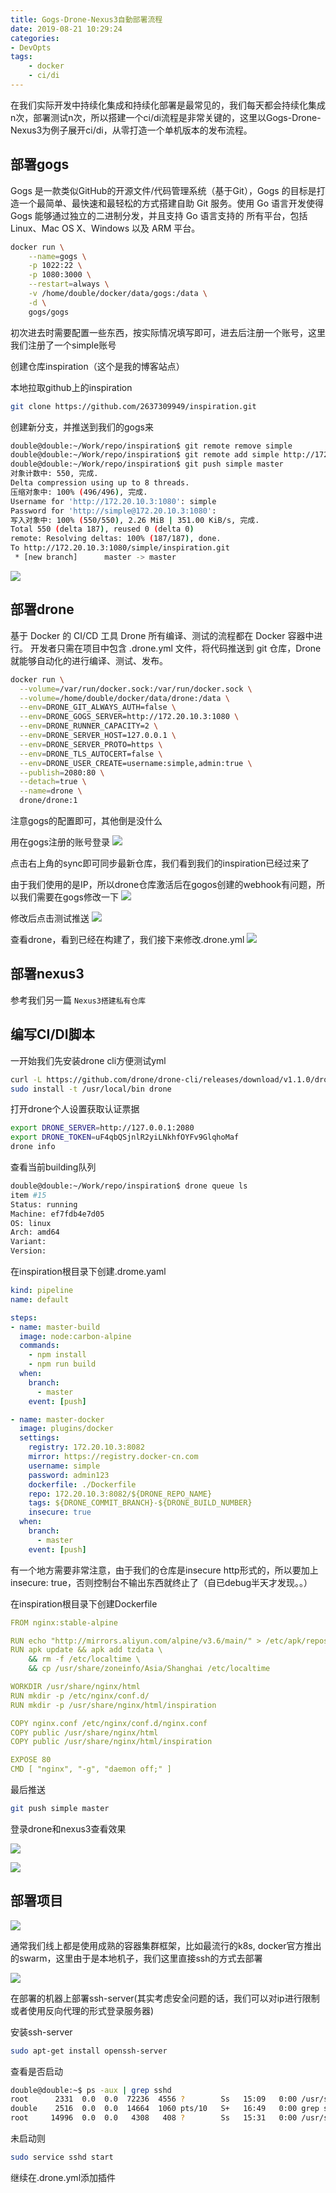 ```yaml
---
title: Gogs-Drone-Nexus3自動部署流程
date: 2019-08-21 10:29:24
categories: 
- DevOpts
tags:
	- docker
	- ci/di
---
```

在我们实际开发中持续化集成和持续化部署是最常见的，我们每天都会持续化集成n次，部署测试n次，所以搭建一个ci/di流程是非常关键的，这里以Gogs-Drone-Nexus3为例子展开ci/di，从零打造一个单机版本的发布流程。
<!-- more -->

## 部署gogs
Gogs 是一款类似GitHub的开源文件/代码管理系统（基于Git），Gogs 的目标是打造一个最简单、最快速和最轻松的方式搭建自助 Git 服务。使用 Go 语言开发使得 Gogs 能够通过独立的二进制分发，并且支持 Go 语言支持的 所有平台，包括 Linux、Mac OS X、Windows 以及 ARM 平台。

```sh
docker run \
    --name=gogs \
    -p 1022:22 \
    -p 1080:3000 \
    --restart=always \
    -v /home/double/docker/data/gogs:/data \
    -d \
    gogs/gogs
```

初次进去时需要配置一些东西，按实际情况填写即可，进去后注册一个账号，这里我们注册了一个simple账号

创建仓库inspiration（这个是我的博客站点）

本地拉取github上的inspiration
```sh
git clone https://github.com/2637309949/inspiration.git
```

创建新分支，并推送到我们的gogs来
```sh
double@double:~/Work/repo/inspiration$ git remote remove simple
double@double:~/Work/repo/inspiration$ git remote add simple http://172.20.10.3:1080/simple/inspiration.git
double@double:~/Work/repo/inspiration$ git push simple master
对象计数中: 550, 完成.
Delta compression using up to 8 threads.
压缩对象中: 100% (496/496), 完成.
Username for 'http://172.20.10.3:1080': simple
Password for 'http://simple@172.20.10.3:1080': 
写入对象中: 100% (550/550), 2.26 MiB | 351.00 KiB/s, 完成.
Total 550 (delta 187), reused 0 (delta 0)
remote: Resolving deltas: 100% (187/187), done.
To http://172.20.10.3:1080/simple/inspiration.git
 * [new branch]      master -> master
```
![](/images/gogs-drone-nexus3/gogs.png)


## 部署drone
基于 Docker 的 CI/CD 工具 Drone 所有编译、测试的流程都在 Docker 容器中进行。
开发者只需在项目中包含 .drone.yml 文件，将代码推送到 git 仓库，Drone 就能够自动化的进行编译、测试、发布。

```sh
docker run \
  --volume=/var/run/docker.sock:/var/run/docker.sock \
  --volume=/home/double/docker/data/drone:/data \
  --env=DRONE_GIT_ALWAYS_AUTH=false \
  --env=DRONE_GOGS_SERVER=http://172.20.10.3:1080 \
  --env=DRONE_RUNNER_CAPACITY=2 \
  --env=DRONE_SERVER_HOST=127.0.0.1 \
  --env=DRONE_SERVER_PROTO=https \
  --env=DRONE_TLS_AUTOCERT=false \
  --env=DRONE_USER_CREATE=username:simple,admin:true \
  --publish=2080:80 \
  --detach=true \
  --name=drone \
  drone/drone:1
```
注意gogs的配置即可，其他倒是没什么

用在gogs注册的账号登录
![](/images/gogs-drone-nexus3/drone.png)

点击右上角的sync即可同步最新仓库，我们看到我们的inspiration已经过来了

由于我们使用的是IP，所以drone仓库激活后在gogos创建的webhook有问题，所以我们需要在gogs修改一下
![](/images/gogs-drone-nexus3/hook.png)

修改后点击测试推送
![](/images/gogs-drone-nexus3/test-hook.png)

查看drone，看到已经在构建了，我们接下来修改.drone.yml
![](/images/gogs-drone-nexus3/test-drone.png)

## 部署nexus3
参考我们另一篇 `Nexus3搭建私有仓库`

## 编写CI/DI脚本

一开始我们先安装drone cli方便测试yml
```sh
curl -L https://github.com/drone/drone-cli/releases/download/v1.1.0/drone_linux_amd64.tar.gz | tar zx
sudo install -t /usr/local/bin drone
```

打开drone个人设置获取认证票据

```sh
export DRONE_SERVER=http://127.0.0.1:2080
export DRONE_TOKEN=uF4qbQSjnlR2yiLNkhfOYFv9GlqhoMaf
drone info
```

查看当前building队列
```sh
double@double:~/Work/repo/inspiration$ drone queue ls
item #15 
Status: running
Machine: ef7fdb4e7d05
OS: linux
Arch: amd64
Variant: 
Version: 
```


在inspiration根目录下创建.drome.yaml


```yml
kind: pipeline
name: default

steps:
- name: master-build  
  image: node:carbon-alpine
  commands:
    - npm install
    - npm run build
  when:
    branch:
      - master
    event: [push]

- name: master-docker  
  image: plugins/docker
  settings:
    registry: 172.20.10.3:8082
    mirror: https://registry.docker-cn.com
    username: simple
    password: admin123
    dockerfile: ./Dockerfile
    repo: 172.20.10.3:8082/${DRONE_REPO_NAME}
    tags: ${DRONE_COMMIT_BRANCH}-${DRONE_BUILD_NUMBER}
    insecure: true
  when:
    branch:
      - master
    event: [push]
```

有一个地方需要非常注意，由于我们的仓库是insecure http形式的，所以要加上insecure: true，否则控制台不输出东西就终止了（自已debug半天才发现。。）

在inspiration根目录下创建Dockerfile

```yml
FROM nginx:stable-alpine

RUN echo "http://mirrors.aliyun.com/alpine/v3.6/main/" > /etc/apk/repositories
RUN apk update && apk add tzdata \
    && rm -f /etc/localtime \
    && cp /usr/share/zoneinfo/Asia/Shanghai /etc/localtime

WORKDIR /usr/share/nginx/html
RUN mkdir -p /etc/nginx/conf.d/
RUN mkdir -p /usr/share/nginx/html/inspiration

COPY nginx.conf /etc/nginx/conf.d/nginx.conf
COPY public /usr/share/nginx/html
COPY public /usr/share/nginx/html/inspiration

EXPOSE 80
CMD [ "nginx", "-g", "daemon off;" ]

```

最后推送
```sh
git push simple master
```

登录drone和nexus3查看效果

![](/images/gogs-drone-nexus3/drone-ok.png)

![](/images/gogs-drone-nexus3/nexus3-ok.png)

## 部署项目
![](/images/gogs-drone-nexus3/k8s-cd.jpg)

通常我们线上都是使用成熟的容器集群框架，比如最流行的k8s, docker官方推出的swarm，这里由于是本地机子，我们这里直接ssh的方式去部署

![](/images/gogs-drone-nexus3/all.png)

在部署的机器上部署ssh-server(其实考虑安全问题的话，我们可以对ip进行限制或者使用反向代理的形式登录服务器)

安装ssh-server
```sh
sudo apt-get install openssh-server
```
查看是否启动
```sh
double@double:~$ ps -aux | grep sshd
root      2331  0.0  0.0  72236  4556 ?        Ss   15:09   0:00 /usr/sbin/sshd -D
double    2516  0.0  0.0  14664  1060 pts/10   S+   16:49   0:00 grep sshd
root     14996  0.0  0.0   4308   408 ?        Ss   15:31   0:00 /usr/sbin/sshd -D -f /app/gogs/docker/sshd_config
```
未启动则
```sh
sudo service sshd start
```


继续在.drone.yml添加插件



